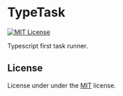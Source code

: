 # TypeTask
[![MIT License](https://img.shields.io/badge/License-MIT-green.svg)](https://choosealicense.com/licenses/mit/)

Typescript first task runner.

## License

License under under the [MIT](https://choosealicense.com/licenses/mit/) license.
